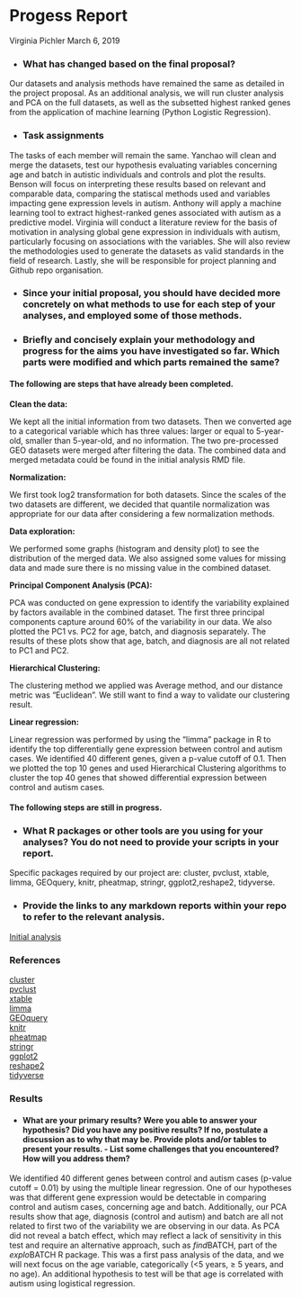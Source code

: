 Progess Report
================
Virginia Pichler
March 6, 2019

- ### What has changed based on the final proposal?

Our datasets and analysis methods have remained the same as detailed in the project proposal. As an additional analysis, we will run cluster analysis and PCA on the full datasets, as well as the subsetted highest ranked genes from the application of machine learning (Python Logistic Regression). 

- ### Task assignments

The tasks of each member will remain the same. Yanchao will clean and merge the datasets, test our hypothesis evaluating variables concerning age and batch in autistic individuals and controls and plot the results. Benson will focus on interpreting these results based on relevant and comparable data, comparing the statiscal methods used and variables impacting gene expression levels in autism. Anthony will apply a machine learning tool to extract highest-ranked genes associated with autism as a predictive model. Virginia will conduct a literature review for the basis of motivation in analysing global gene expression in individuals with autism, particularly focusing on associations with the variables. She will also review the methodologies used to generate the datasets as valid standards in the field of research. Lastly, she will be responsible for project planning and Github repo organisation. 


- ### Since your initial proposal, you should have decided more concretely on what methods to use for each step of your analyses, and employed some of those methods.
- ### Briefly and concisely explain your methodology and progress for the aims you have investigated so far. Which parts were modified and which parts remained the same?

#### The following are steps that have already been completed.

**Clean the data:**

We kept all the initial information from two datasets. Then we converted age to a categorical variable which has three values: larger or equal to 5-year-old, smaller than 5-year-old, and no information. The two pre-processed GEO datasets were merged after filtering the data. The combined data and merged metadata could be found in the initial analysis RMD file.

**Normalization:**

We first took log2 transformation for both datasets. Since the scales of the two datasets are different, we decided that quantile normalization was appropriate for our data after considering a few normalization methods.

**Data exploration:**

We performed some graphs (histogram and density plot) to see the distribution of the merged data. We also assigned some values for missing data and made sure there is no missing value in the combined dataset. 

**Principal Component Analysis (PCA):**

PCA was conducted on gene expression to identify the variability explained by factors available in the combined dataset. The first three principal components capture around 60% of the variability in our data. We also plotted the PC1 vs. PC2 for age, batch, and diagnosis separately. The results of these plots show that age, batch, and diagnosis are all not related to PC1 and PC2. 

**Hierarchical Clustering:**

The clustering method we applied was Average method, and our distance metric was “Euclidean”. We still want to find a way to validate our clustering result. 

**Linear regression:**

Linear regression was performed by using the “limma” package in R to identify the top differentially gene expression between control and autism cases. We identified 40 different genes, given a p-value cutoff of 0.1. Then we plotted the top 10 genes and used Hierarchical Clustering algorithms to cluster the top 40 genes that showed differential expression between control and autism cases.

#### The following steps are still in progress.



- ### What R packages or other tools are you using for your analyses? You do not need to provide your scripts in your report.

Specific packages required by our project are: cluster, pvclust, xtable, limma, GEOquery, knitr, pheatmap, stringr, ggplot2,reshape2, tidyverse.

- ### Provide the links to any markdown reports within your repo to refer to the relevant analysis.

[Initial analysis](https://github.com/STAT540-UBC/Repo_team_Y0ung-parents_W2019/blob/master/Progress%20Report/Initial_analysis.md)

### References

[cluster](https://cran.r-project.org/web/packages/cluster/cluster.pdf)   
[pvclust](https://cran.r-project.org/web/packages/pvclust/pvclust.pdf)   
[xtable](https://cran.r-project.org/web/packages/xtable/xtable.pdf)   
[limma](https://www.bioconductor.org/packages/devel/bioc/vignettes/limma/inst/doc/usersguide.pdf)   
[GEOquery](https://github.com/seandavi/GEOquery)   
[knitr](https://cran.r-project.org/web/packages/knitr/knitr.pdf)   
[pheatmap](https://cran.r-project.org/web/packages/pheatmap/pheatmap.pdf)   
[stringr](https://cran.r-project.org/web/packages/stringr/stringr.pdf)     
[ggplot2](https://cran.r-project.org/web/packages/ggplot2/ggplot2.pdf)   
[reshape2](https://cran.r-project.org/web/packages/reshape2/reshape2.pdf)   
[tidyverse](https://cran.r-project.org/web/packages/tidyverse/index.html)   

### Results
- #### What are your primary results? Were you able to answer your hypothesis? Did you have any positive results? If no, postulate a discussion as to why that may be. Provide plots and/or tables to present your results. - List some challenges that you encountered? How will you address them?

We identified 40 different genes between control and autism cases (p-value cutoff = 0.01) by using the multiple linear regression. One of our hypotheses was that different gene expression would be detectable in comparing control and autism cases, concerning age and batch. Additionally, our PCA results show that age, diagnosis (control and autism) and batch are all not related to first two of the variability we are observing in our data. As PCA did not reveal a batch effect, which may reflect a lack of sensitivity in this test and require an alternative approach, such as *find*BATCH, part of the *explo*BATCH R package. This was a first pass analysis of the data, and we will next focus on the age variable, categorically (<5 years, ≥ 5 years, and no age). An additional hypothesis to test will be that age is correlated with autism using logistical regression.  
